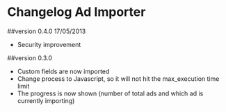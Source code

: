 Changelog Ad Importer
=====================

##version 0.4.0 17/05/2013

* Security improvement

##version 0.3.0

* Custom fields are now imported
* Change process to Javascript, so it will not hit the max_execution time limit
* The progress is now shown (number of total ads and which ad is currently importing)
